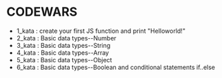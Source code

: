 # CODEWARS

* 1_kata : create your first JS function and print "Helloworld!"
* 2_kata : Basic data types--Number
* 3_kata : Basic data types--String
* 4_kata : Basic data types--Array
* 5_kata : Basic data types--Object
* 6_kata : Basic data types--Boolean and conditional statements if..else



